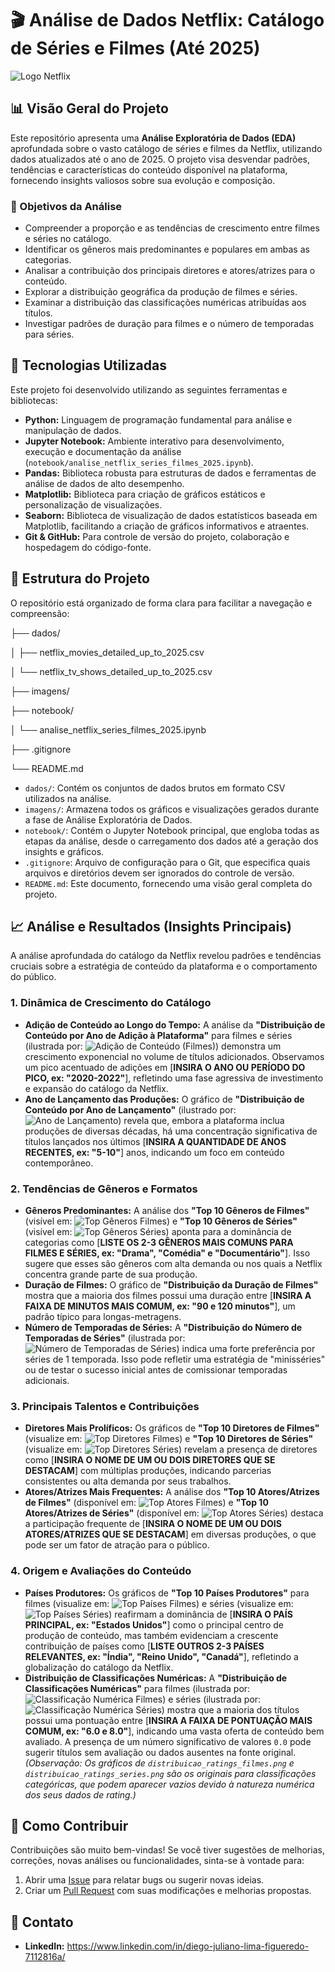 # 🎬 Análise de Dados Netflix: Catálogo de Séries e Filmes (Até 2025)

![Logo Netflix](imagens/netflix.png)

## 📊 Visão Geral do Projeto

Este repositório apresenta uma **Análise Exploratória de Dados (EDA)** aprofundada sobre o vasto catálogo de séries e filmes da Netflix, utilizando dados atualizados até o ano de 2025. O projeto visa desvendar padrões, tendências e características do conteúdo disponível na plataforma, fornecendo insights valiosos sobre sua evolução e composição.

### 🎯 Objetivos da Análise

* Compreender a proporção e as tendências de crescimento entre filmes e séries no catálogo.
* Identificar os gêneros mais predominantes e populares em ambas as categorias.
* Analisar a contribuição dos principais diretores e atores/atrizes para o conteúdo.
* Explorar a distribuição geográfica da produção de filmes e séries.
* Examinar a distribuição das classificações numéricas atribuídas aos títulos.
* Investigar padrões de duração para filmes e o número de temporadas para séries.

## 🚀 Tecnologias Utilizadas

Este projeto foi desenvolvido utilizando as seguintes ferramentas e bibliotecas:

* **Python:** Linguagem de programação fundamental para análise e manipulação de dados.
* **Jupyter Notebook:** Ambiente interativo para desenvolvimento, execução e documentação da análise (`notebook/analise_netflix_series_filmes_2025.ipynb`).
* **Pandas:** Biblioteca robusta para estruturas de dados e ferramentas de análise de dados de alto desempenho.
* **Matplotlib:** Biblioteca para criação de gráficos estáticos e personalização de visualizações.
* **Seaborn:** Biblioteca de visualização de dados estatísticos baseada em Matplotlib, facilitando a criação de gráficos informativos e atraentes.
* **Git & GitHub:** Para controle de versão do projeto, colaboração e hospedagem do código-fonte.

## 📁 Estrutura do Projeto

O repositório está organizado de forma clara para facilitar a navegação e compreensão:

├── dados/

│   ├── netflix_movies_detailed_up_to_2025.csv

│   └── netflix_tv_shows_detailed_up_to_2025.csv

├── imagens/

├── notebook/

│   └── analise_netflix_series_filmes_2025.ipynb

├── .gitignore

└── README.md

* `dados/`: Contém os conjuntos de dados brutos em formato CSV utilizados na análise.
* `imagens/`: Armazena todos os gráficos e visualizações gerados durante a fase de Análise Exploratória de Dados.
* `notebook/`: Contém o Jupyter Notebook principal, que engloba todas as etapas da análise, desde o carregamento dos dados até a geração dos insights e gráficos.
* `.gitignore`: Arquivo de configuração para o Git, que especifica quais arquivos e diretórios devem ser ignorados do controle de versão.
* `README.md`: Este documento, fornecendo uma visão geral completa do projeto.

## 📈 Análise e Resultados (Insights Principais)

A análise aprofundada do catálogo da Netflix revelou padrões e tendências cruciais sobre a estratégia de conteúdo da plataforma e o comportamento do público.

### 1. Dinâmica de Crescimento do Catálogo

* **Adição de Conteúdo ao Longo do Tempo:**
    A análise da **"Distribuição de Conteúdo por Ano de Adição à Plataforma"** para filmes e séries (ilustrada por: ![Adição de Conteúdo (Filmes)](imagens/distribuicao_conteudo_por_ano_adicao.png)) demonstra um crescimento exponencial no volume de títulos adicionados. Observamos um pico acentuado de adições em [**INSIRA O ANO OU PERÍODO DO PICO, ex: "2020-2022"**], refletindo uma fase agressiva de investimento e expansão do catálogo da Netflix.
* **Ano de Lançamento das Produções:**
    O gráfico de **"Distribuição de Conteúdo por Ano de Lançamento"** (ilustrado por: ![Ano de Lançamento](imagens/distribuicao_conteudo_por_ano_lancamento.png)) revela que, embora a plataforma inclua produções de diversas décadas, há uma concentração significativa de títulos lançados nos últimos [**INSIRA A QUANTIDADE DE ANOS RECENTES, ex: "5-10"**] anos, indicando um foco em conteúdo contemporâneo.

### 2. Tendências de Gêneros e Formatos

* **Gêneros Predominantes:**
    A análise dos **"Top 10 Gêneros de Filmes"** (visível em: ![Top Gêneros Filmes](imagens/top_10_generos_filmes.png)) e **"Top 10 Gêneros de Séries"** (visível em: ![Top Gêneros Séries](imagens/top_10_generos_series.png)) aponta para a dominância de categorias como [**LISTE OS 2-3 GÊNEROS MAIS COMUNS PARA FILMES E SÉRIES, ex: "Drama", "Comédia" e "Documentário"**]. Isso sugere que esses são gêneros com alta demanda ou nos quais a Netflix concentra grande parte de sua produção.
* **Duração de Filmes:**
    O gráfico de **"Distribuição da Duração de Filmes"**  mostra que a maioria dos filmes possui uma duração entre [**INSIRA A FAIXA DE MINUTOS MAIS COMUM, ex: "90 e 120 minutos"**], um padrão típico para longas-metragens.
* **Número de Temporadas de Séries:**
    A **"Distribuição do Número de Temporadas de Séries"** (ilustrada por: ![Número de Temporadas de Séries](imagens/distribuicao_num_temporadas_series.png)) indica uma forte preferência por séries de 1 temporada. Isso pode refletir uma estratégia de "minisséries" ou de testar o sucesso inicial antes de comissionar temporadas adicionais.

### 3. Principais Talentos e Contribuições

* **Diretores Mais Prolíficos:**
    Os gráficos de **"Top 10 Diretores de Filmes"** (visualize em: ![Top Diretores Filmes](imagens/top_10_diretores_filmes.png)) e **"Top 10 Diretores de Séries"** (visualize em: ![Top Diretores Séries](imagens/top_10_diretores_series.png)) revelam a presença de diretores como [**INSIRA O NOME DE UM OU DOIS DIRETORES QUE SE DESTACAM**] com múltiplas produções, indicando parcerias consistentes ou alta demanda por seus trabalhos.
* **Atores/Atrizes Mais Frequentes:**
    A análise dos **"Top 10 Atores/Atrizes de Filmes"** (disponível em: ![Top Atores Filmes](imagens/top_10_atores_filmes.png)) e **"Top 10 Atores/Atrizes de Séries"** (disponível em: ![Top Atores Séries](imagens/top_10_atores_series.png)) destaca a participação frequente de [**INSIRA O NOME DE UM OU DOIS ATORES/ATRIZES QUE SE DESTACAM**] em diversas produções, o que pode ser um fator de atração para o público.

### 4. Origem e Avaliações do Conteúdo

* **Países Produtores:**
    Os gráficos de **"Top 10 Países Produtores"** para filmes (visualize em: ![Top Países Filmes](imagens/top_10_paises_filmes.png)) e séries (visualize em: ![Top Países Séries](imagens/top_10_paises_series.png)) reafirmam a dominância de [**INSIRA O PAÍS PRINCIPAL, ex: "Estados Unidos"**] como o principal centro de produção de conteúdo, mas também evidenciam a crescente contribuição de países como [**LISTE OUTROS 2-3 PAÍSES RELEVANTES, ex: "Índia", "Reino Unido", "Canadá"**], refletindo a globalização do catálogo da Netflix.
* **Distribuição de Classificações Numéricas:**
    A **"Distribuição de Classificações Numéricas"** para filmes (ilustrada por: ![Classificação Numérica Filmes](imagens/distribuicao_ratings_numericos_filmes.png)) e séries (ilustrada por: ![Classificação Numérica Séries](imagens/distribuicao_ratings_numericos_series.png)) mostra que a maioria dos títulos possui uma pontuação entre [**INSIRA A FAIXA DE PONTUAÇÃO MAIS COMUM, ex: "6.0 e 8.0"**], indicando uma vasta oferta de conteúdo bem avaliado. A presença de um número significativo de valores `0.0` pode sugerir títulos sem avaliação ou dados ausentes na fonte original.
    *(Observação: Os gráficos de `distribuicao_ratings_filmes.png` e `distribuicao_ratings_series.png` são os originais para classificações categóricas, que podem aparecer vazios devido à natureza numérica dos seus dados de rating.)*

## 🤝 Como Contribuir

Contribuições são muito bem-vindas! Se você tiver sugestões de melhorias, correções, novas análises ou funcionalidades, sinta-se à vontade para:

1.  Abrir uma [Issue](https://github.com/diegojlfigueredo/analise_netflix_series_filmes_2025/issues) para relatar bugs ou sugerir novas ideias.
2.  Criar um [Pull Request](https://github.com/diegojlfigueredo/analise_netflix_series_filmes_2025/pulls) com suas modificações e melhorias propostas.

## 📧 Contato

* **LinkedIn:** https://www.linkedin.com/in/diego-juliano-lima-figueredo-7112816a/
